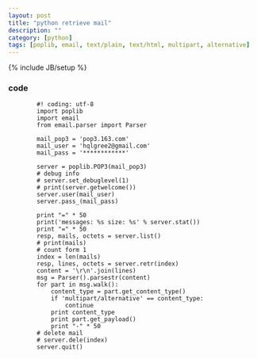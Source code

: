 ```yaml
---
layout: post
title: "python retrieve mail"
description: ""
category: [python]
tags: [poplib, email, text/plain, text/html, multipart, alternative]
---
```

{% include JB/setup %}


### code

            #! coding: utf-8
            import poplib
            import email
            from email.parser import Parser

            mail_pop3 = 'pop3.163.com'
            mail_user = 'hqlgree2@gmail.com'
            mail_pass = '************'

            server = poplib.POP3(mail_pop3)
            # debug info
            # server.set_debuglevel(1)
            # print(server.getwelcome())
            server.user(mail_user)
            server.pass_(mail_pass)

            print "=" * 50
            print('messages: %s size: %s' % server.stat())
            print "=" * 50
            resp, mails, octets = server.list()
            # print(mails)
            # count form 1
            index = len(mails)
            resp, lines, octets = server.retr(index)
            content = '\r\n'.join(lines)
            msg = Parser().parsestr(content)
            for part in msg.walk():
                content_type = part.get_content_type()
                if 'multipart/alternative' == content_type:
                    continue
                print content_type
                print part.get_payload()
                print "-" * 50
            # delete mail
            # server.dele(index)
            server.quit()
